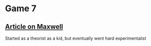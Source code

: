 # Game 7 
## [Article on Maxwell](https://mathshistory.st-andrews.ac.uk/Biographies/Maxwell/)

Started as a theorist as a kid, but eventually went hard experimentalist